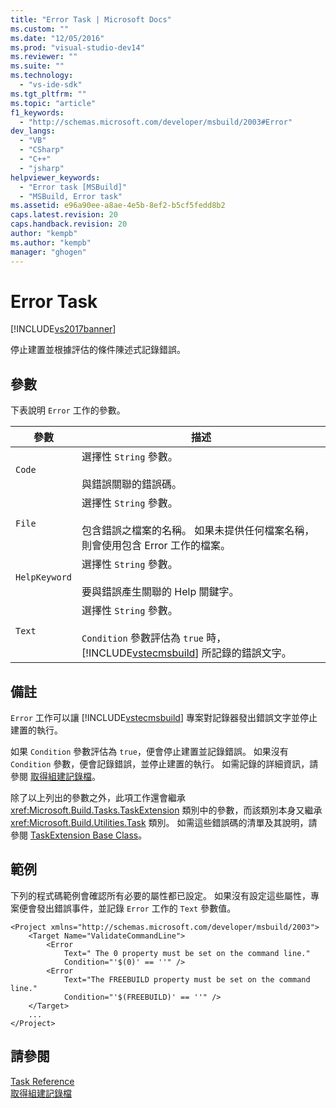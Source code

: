 ```yaml
---
title: "Error Task | Microsoft Docs"
ms.custom: ""
ms.date: "12/05/2016"
ms.prod: "visual-studio-dev14"
ms.reviewer: ""
ms.suite: ""
ms.technology: 
  - "vs-ide-sdk"
ms.tgt_pltfrm: ""
ms.topic: "article"
f1_keywords: 
  - "http://schemas.microsoft.com/developer/msbuild/2003#Error"
dev_langs: 
  - "VB"
  - "CSharp"
  - "C++"
  - "jsharp"
helpviewer_keywords: 
  - "Error task [MSBuild]"
  - "MSBuild, Error task"
ms.assetid: e96a90ee-a8ae-4e5b-8ef2-b5cf5fedd8b2
caps.latest.revision: 20
caps.handback.revision: 20
author: "kempb"
ms.author: "kempb"
manager: "ghogen"
---
```

# Error Task
[!INCLUDE[vs2017banner](../code-quality/includes/vs2017banner.md)]

停止建置並根據評估的條件陳述式記錄錯誤。  
  
## 參數  
 下表說明 `Error` 工作的參數。  
  
|參數|描述|  
|--------|--------|  
|`Code`|選擇性 `String` 參數。<br /><br /> 與錯誤關聯的錯誤碼。|  
|`File`|選擇性 `String` 參數。<br /><br /> 包含錯誤之檔案的名稱。  如果未提供任何檔案名稱，則會使用包含 Error 工作的檔案。|  
|`HelpKeyword`|選擇性 `String` 參數。<br /><br /> 要與錯誤產生關聯的 Help 關鍵字。|  
|`Text`|選擇性 `String` 參數。<br /><br /> `Condition` 參數評估為 `true` 時，[!INCLUDE[vstecmsbuild](../extensibility/internals/includes/vstecmsbuild_md.md)] 所記錄的錯誤文字。|  
  
## 備註  
 `Error` 工作可以讓 [!INCLUDE[vstecmsbuild](../extensibility/internals/includes/vstecmsbuild_md.md)] 專案對記錄器發出錯誤文字並停止建置的執行。  
  
 如果 `Condition` 參數評估為 `true`，便會停止建置並記錄錯誤。  如果沒有 `Condition` 參數，便會記錄錯誤，並停止建置的執行。  如需記錄的詳細資訊，請參閱 [取得組建記錄檔](../msbuild/obtaining-build-logs-with-msbuild.md)。  
  
 除了以上列出的參數之外，此項工作還會繼承 <xref:Microsoft.Build.Tasks.TaskExtension> 類別中的參數，而該類別本身又繼承 <xref:Microsoft.Build.Utilities.Task> 類別。  如需這些錯誤碼的清單及其說明，請參閱 [TaskExtension Base Class](../msbuild/taskextension-base-class.md)。  
  
## 範例  
 下列的程式碼範例會確認所有必要的屬性都已設定。  如果沒有設定這些屬性，專案便會發出錯誤事件，並記錄 `Error` 工作的 `Text` 參數值。  
  
```  
<Project xmlns="http://schemas.microsoft.com/developer/msbuild/2003">  
    <Target Name="ValidateCommandLine">  
        <Error  
            Text=" The 0 property must be set on the command line."  
            Condition="'$(0)' == ''" />  
        <Error  
            Text="The FREEBUILD property must be set on the command line."  
            Condition="'$(FREEBUILD)' == ''" />  
    </Target>  
    ...  
</Project>  
```  
  
## 請參閱  
 [Task Reference](../msbuild/msbuild-task-reference.md)   
 [取得組建記錄檔](../msbuild/obtaining-build-logs-with-msbuild.md)